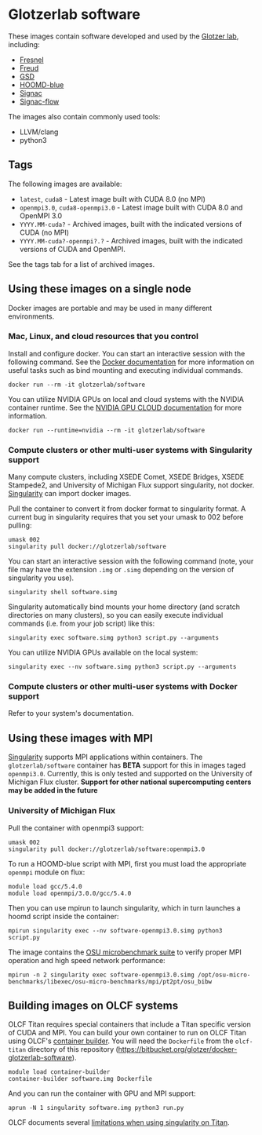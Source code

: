 # Glotzerlab software

These images contain software developed and used by the [Glotzer lab](http://glotzerlab.engin.umich.edu/home/),
including:

  * [Fresnel](https://bitbucket.org/glotzer/fresnel)
  * [Freud](https://bitbucket.org/glotzer/freud)
  * [GSD](https://bitbucket.org/glotzer/gsd)
  * [HOOMD-blue](http://glotzerlab.engin.umich.edu/hoomd-blue/)
  * [Signac](http://signac.io)
  * [Signac-flow](http://signac.io)

The images also contain commonly used tools:

  * LLVM/clang
  * python3

## Tags

The following images are available:

  * ``latest``, ``cuda8`` - Latest image built with CUDA 8.0 (no MPI)
  * ``openmpi3.0``, ``cuda8-openmpi3.0`` - Latest image built with CUDA 8.0 and OpenMPI 3.0
  * ``YYYY.MM-cuda?`` - Archived images, built with the indicated versions of CUDA (no MPI)
  * ``YYYY.MM-cuda?-openmpi?.?`` - Archived images, built with the indicated versions of CUDA and OpenMPI.

See the tags tab for a list of archived images.

## Using these images on a single node

Docker images are portable and may be used in many different environments.

### Mac, Linux, and cloud resources that you control

Install and configure docker. You can start an interactive session with the following command. See the
[Docker documentation](https://docs.docker.com/) for more information on useful tasks such as bind mounting and
executing individual commands.

    docker run --rm -it glotzerlab/software

You can utilize NVIDIA GPUs on local and cloud systems with the NVIDIA container runtime. See the [NVIDIA
GPU CLOUD documentation](http://docs.nvidia.com/ngc/index.html#ngc-with-nvidia-titan-pcs) for more information.

    docker run --runtime=nvidia --rm -it glotzerlab/software

### Compute clusters or other multi-user systems with Singularity support

Many compute clusters, including XSEDE Comet, XSEDE Bridges, XSEDE Stampede2, and University of Michigan Flux support
singularity, not docker. [Singularity](http://singularity.lbl.gov/) can import docker images.

Pull the container to convert it from docker format to singularity format. A current bug in singularity requires that
you set your umask to 002 before pulling:

    umask 002
    singularity pull docker://glotzerlab/software

You can start an interactive session with the following command (note, your file may have the extension ``.img`` or
``.simg`` depending on the version of singularity you use).

    singularity shell software.simg

Singularity automatically bind mounts your home directory (and scratch directories on many clusters), so you can easily
execute individual commands (i.e. from your job script) like this:

    singularity exec software.simg python3 script.py --arguments

You can utilize NVIDIA GPUs available on the local system:

    singularity exec --nv software.simg python3 script.py --arguments

### Compute clusters or other multi-user systems with Docker support

Refer to your system's documentation.

## Using these images with MPI

[Singularity](http://singularity.lbl.gov/) supports MPI applications within containers. The ``glotzerlab/software``
container has **BETA** support for this in images taged ``openmpi3.0``. Currently, this is only tested and supported
on the University of Michigan Flux cluster. **Support for other national supercomputing centers may be added in the
future**

### University of Michigan Flux

Pull the container with openmpi3 support:

    umask 002
    singularity pull docker://glotzerlab/software:openmpi3.0

To run a HOOMD-blue script with MPI, first you must load the appropriate ``openmpi`` module on flux:

    module load gcc/5.4.0
    module load openmpi/3.0.0/gcc/5.4.0

Then you can use mpirun to launch singularity, which in turn launches a hoomd script inside the container:

    mpirun singularity exec --nv software-openmpi3.0.simg python3 script.py

The image contains the [OSU microbenchmark suite](http://mvapich.cse.ohio-state.edu/benchmarks/) to verify proper MPI
operation and high speed network performance:

    mpirun -n 2 singularity exec software-openmpi3.0.simg /opt/osu-micro-benchmarks/libexec/osu-micro-benchmarks/mpi/pt2pt/osu_bibw

## Building images on OLCF systems

OLCF Titan requires special containers that include a Titan specific version of CUDA and MPI. You can build your own
container to run on OLCF Titan using OLCF's [container builder](https://www.olcf.ornl.gov/container-builder/). You will
need the ``Dockerfile`` from the ``olcf-titan`` directory of this repository
(https://bitbucket.org/glotzer/docker-glotzerlab-software).

    module load container-builder
    container-builder software.img Dockerfile

And you can run the container with GPU and MPI support:

    aprun -N 1 singularity software.img python3 run.py

OLCF documents several [limitations when using singularity on Titan](https://www.olcf.ornl.gov/software-containers-on-titan/).
